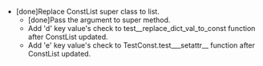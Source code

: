 - [done]Replace ConstList super class to list.
  - [done]Pass the argument to super method.
  - Add 'd' key value's check to test__replace_dict_val_to_const function after ConstList updated.
  - Add 'e' key value's check to TestConst.test___setattr__ function after ConstList updated.